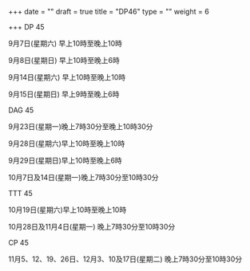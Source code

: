 +++
date = ""
draft = true
title = "DP46"
type = ""
weight = 6

+++
DP 45

 9月7日(星期六) 早上10時至晚上10時

 9月8日(星期日) 早上10時至晚上6時

 9月14日(星期六) 早上10時至晚上10時

 9月15日(星期日) 早上9時至晚上6時

 

DAG 45

 9月23日(星期一)晚上7時30分至晚上10時30分

 9月28日(星期六)早上10時至晚上10時

 9月29日(星期日)早上10時至晚上6時

 10月7日及14日(星期一)晚上7時30分至10時30分

 

TTT 45

 10月19日(星期六)早上10時至晚上10時

 10月28日及11月4日(星期一) 晚上7時30分至10時30分

 

CP 45

 11月5、12、19、26日、12月3、10及17日(星期二) 晚上7時30分至10時30分
